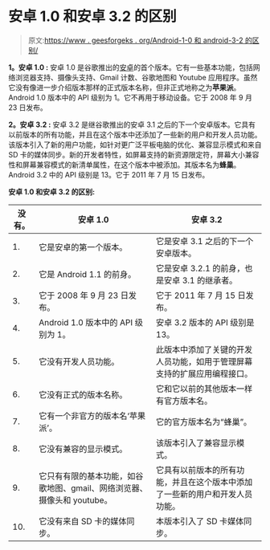 # 安卓 1.0 和安卓 3.2 的区别

> 原文:[https://www . geesforgeks . org/Android-1-0 和 android-3-2 的区别/](https://www.geeksforgeeks.org/difference-between-android-1-0-and-android-3-2/)

**1。安卓 1.0 :**
安卓 1.0 是谷歌推出的[安卓](https://www.geeksforgeeks.org/introduction-to-android-development/)的首个版本。它有一些基本功能，包括网络浏览器支持、摄像头支持、Gmail 计数、谷歌地图和 Youtube 应用程序。虽然它没有像进一步介绍版本那样的正式版本名称，但非正式地称之为**苹果派**。Android 1.0 版本中的 API 级别为 1。它不再用于移动设备。它于 2008 年 9 月 23 日发布。

**2。安卓 3.2 :**
安卓 3.2 是继谷歌推出的安卓 3.1 之后的下一个安卓版本。它具有以前版本的所有功能，并且在这个版本中还添加了一些新的用户和开发人员功能。该版本引入了新的用户功能，如针对更广泛平板电脑的优化、兼容显示模式和来自 SD 卡的媒体同步。新的开发者特性，如屏幕支持的新资源限定符，屏幕大小兼容性和屏幕兼容模式的新清单属性，在这个版本中被添加。其版本名为**蜂巢**。Android 3.2 中的 API 级别是 13。它于 2011 年 7 月 15 日发布。

**安卓 1.0 和安卓 3.2 的区别:**

<center>

| 没有。 | 安卓 1.0 | 安卓 3.2 |
| --- | --- | --- |
| 1. | 它是安卓的第一个版本。 | 它是安卓 3.1 之后的下一个安卓版本。 |
| 2. | 它是 Android 1.1 的前身。 | 它是安卓 3.2.1 的前身，也是安卓 3.1 的继承者。 |
| 3. | 它于 2008 年 9 月 23 日发布。 | 它于 2011 年 7 月 15 日发布。 |
| 4. | Android 1.0 版本中的 API 级别为 1。 | 安卓 3.2 版本的 API 级别是 13。 |
| 5. | 它没有开发人员功能。 | 此版本中添加了关键的开发人员功能，如用于管理屏幕支持的扩展应用编程接口。 |
| 6. | 它没有正式的版本名称。 | 它和它以前的其他版本一样有官方版本名。 |
| 7. | 它有一个非官方的版本名‘苹果派’。 | 它的官方版本名为“蜂巢”。 |
| 8. | 它没有兼容的显示模式。 | 该版本引入了兼容显示模式。 |
| 9. | 它只有有限的基本功能，如谷歌地图、gmail、网络浏览器、摄像头和 youtube。 | 它具有以前版本的所有功能，并且在这个版本中添加了一些新的用户和开发人员功能。 |
| 10. | 它没有来自 SD 卡的媒体同步。 | 本版本引入了 SD 卡媒体同步。 |

</center>